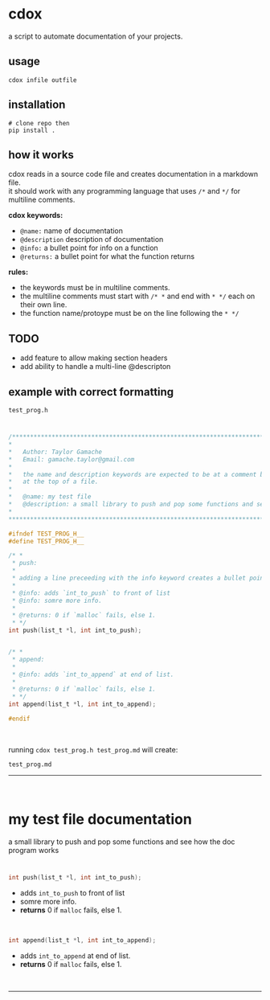 # cdox

a script to automate documentation of your projects.  

## usage
```
cdox infile outfile
```

## installation
```
# clone repo then
pip install .
```

## how it works
cdox reads in a source code file and creates documentation in a markdown file.  
it should work with any programming language that uses `/*` and `*/` for multiline comments.  

**cdox keywords:**
- `@name:` name of documentation
- `@description` description of documentation
- `@info:` a bullet point for info on a function
- `@returns:` a bullet point for what the function returns

**rules:**
- the keywords must be in multiline comments. 
- the multiline comments must start with `/* *` and end with `* */` each on their own line.
- the function name/protoype must be on the line following the `* */`

## TODO
- add feature to allow making section headers
- add ability to handle a multi-line @descripton

## example with correct formatting
`test_prog.h`
#
```C
/******************************************************************************
*
*   Author: Taylor Gamache
*   Email: gamache.taylor@gmail.com
*
*   the name and description keywords are expected to be at a comment block
*   at the top of a file.
*
*   @name: my test file
*   @description: a small library to push and pop some functions and see how the doc program works
*
******************************************************************************/

#ifndef TEST_PROG_H__
#define TEST_PROG_H__

/* *
 * push:
 * 
 * adding a line preceeding with the info keyword creates a bullet point for the markdown
 *
 * @info: adds `int_to_push` to front of list
 * @info: somre more info.
 *
 * @returns: 0 if `malloc` fails, else 1.
 * */
int push(list_t *l, int int_to_push);


/* *
 * append:
 *
 * @info: adds `int_to_append` at end of list.
 *
 * @returns: 0 if `malloc` fails, else 1.
 * */
int append(list_t *l, int int_to_append);

#endif
```

<br>

running `cdox test_prog.h test_prog.md` will create:

`test_prog.md`

---
<br>

# my test file documentation
a small library to push and pop some functions and see how the doc program works  
#
```C
int push(list_t *l, int int_to_push);
```
- adds `int_to_push` to front of list
- somre more info.
- **returns** 0 if `malloc` fails, else 1.

<br>

```C
int append(list_t *l, int int_to_append);
```
- adds `int_to_append` at end of list.
- **returns** 0 if `malloc` fails, else 1.

<br>

---